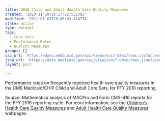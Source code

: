 ```yaml
---
title: 2016 Child and Adult Health Care Quality Measures
created: '2020-11-10T16:17:22.532382'
modified: '2021-05-07T10:05:33.474774'
state: active
type: dataset
tags:
  - Core Sets
  - Performance Rates
  - Quality Measures
groups: []
csv_url: 'https://data.medicaid.gov/api/views/vncf-b8xx/rows.csv?accessType=DOWNLOAD'
json_url: 'https://data.medicaid.gov/api/views/vncf-b8xx/rows.json?accessType=DOWNLOAD'
layout: post

---
```

Performance rates on frequently reported health care quality measures in the CMS Medicaid/CHIP Child and Adult Core Sets, for FFY 2016 reporting.

Source: Mathematica analysis of MACPro and Form CMS-416 reports for the FFY 2016 reporting cycle. For more information, see the <a href="https://www.medicaid.gov/medicaid/quality-of-care/performance-measurement/child-core-set/index.html">Children's Health Care Quality Measures</a> and <a href="https://www.medicaid.gov/medicaid/quality-of-care/performance-measurement/adult-core-set/index.html">Adult Health Care Quality Measures</a> webpages.
